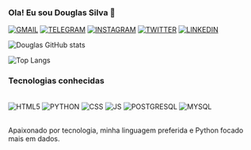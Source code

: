 ### Ola! Eu sou Douglas Silva 🖖

[![GMAIL](https://img.shields.io/badge/Gmail-D14836?style=for-the-badge&logo=gmail&logoColor=white)](douglas.silva9598@gmail.com)
[![TELEGRAM](https://img.shields.io/badge/Telegram-2CA5E0?style=for-the-badge&logo=telegram&logoColor=white)](https://t.me/DG_silva02)
[![INSTAGRAM](https://img.shields.io/badge/Instagram-E4405F?style=for-the-badge&logo=instagram&logoColor=white)](https://instagram.com/douglas_silva602?igshid=OGQ5ZDc2ODk2ZA==)
[![TWITTER](https://img.shields.io/badge/Twitter-1DA1F2?style=for-the-badge&logo=twitter&logoColor=white)]([@douglas0330](https://twitter.com/home))
[![LINKEDIN](https://img.shields.io/badge/LinkedIn-0077B5?style=for-the-badge&logo=linkedin&logoColor=white)](www.linkedin.com/in/douglas-silva-273a631a6)

![Douglas GitHub stats](https://github-readme-stats.vercel.app/api?username=DGsilva2&show_icons=true&theme=dark)

![Top Langs](https://github-readme-stats.vercel.app/api/top-langs/?username=DGsilva2&layout=compact)

### Tecnologias conhecidas


<div style='display: inline_block'><br/>
    <img aling= 'center' alt='HTML5'src='https://img.shields.io/badge/Python-3776AB?style=for-the-badge&logo=python&logoColor=white'/>
    <img aling= 'center' alt='PYTHON'src='https://img.shields.io/badge/HTML5-E34F26?style=for-the-badge&logo=html5&logoColor=white'/>
    <img aling= 'center' alt='CSS'src='https://img.shields.io/badge/CSS-239120?&style=for-the-badge&logo=css3&logoColor=white'/>
    <img aling= 'center' alt='JS'src='https://img.shields.io/badge/JavaScript-323330?style=for-the-badge&logo=javascript&logoColor=F7DF1E'/>
    <img aling= 'center' alt='POSTGRESQL'src='https://img.shields.io/badge/PostgreSQL-316192?style=for-the-badge&logo=postgresql&logoColor=white'/>
    <img aling= 'center' alt='MYSQL'src='https://img.shields.io/badge/MySQL-00000F?style=for-the-badge&logo=mysql&logoColor=white'/>

</div><br/>

Apaixonado por tecnologia, minha linguagem preferida e Python focado mais em dados.


